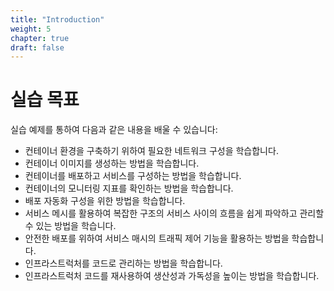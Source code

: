 ```yaml
---
title: "Introduction"
weight: 5
chapter: true
draft: false
---
```


# 실습 목표

실습 예제를 통하여 다음과 같은 내용을 배울 수 있습니다:

- 컨테이너 환경을 구축하기 위하여 필요한 네트워크 구성을 학습합니다.
- 컨테이너 이미지를 생성하는 방법을 학습합니다.
- 컨테이너를 배포하고 서비스를 구성하는 방법을 학습합니다.
- 컨테이너의 모니터링 지표를 확인하는 방법을 학습합니다.
- 배포 자동화 구성을 위한 방법을 학습합니다.
- 서비스 메시를 활용하여 복잡한 구조의 서비스 사이의 흐름을 쉽게 파악하고 관리할 수 있는 방법을 학습니다.
- 안전한 배포를 위하여 서비스 매시의 트래픽 제어 기능을 활용하는 방법을 학습합니다.
- 인프라스트럭처를 코드로 관리하는 방법을 학습합니다.
- 인프라스트럭처 코드를 재사용하여 생산성과 가독성을 높이는 방법을 학습합니다.